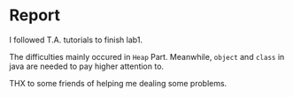 # Report

I followed T.A. tutorials to finish lab1.

The difficulties mainly occured in `Heap` Part. Meanwhile, `object` and `class` in java are needed to pay higher attention to.

THX to some friends of helping me dealing some problems.